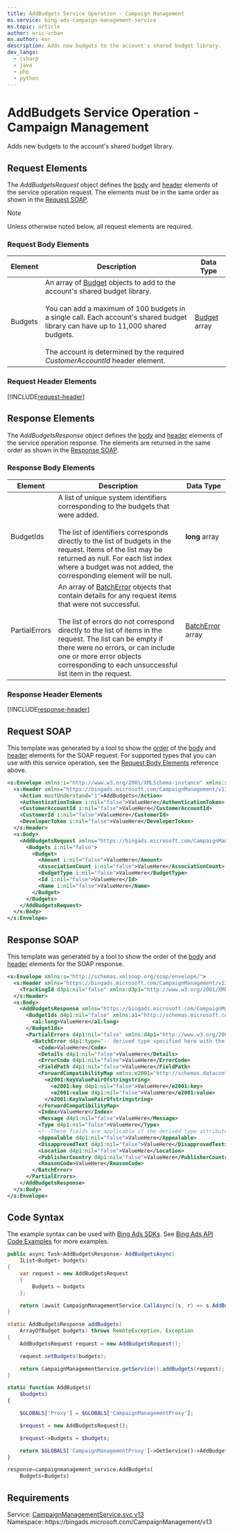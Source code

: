 ```yaml
---
title: AddBudgets Service Operation - Campaign Management
ms.service: bing-ads-campaign-management-service
ms.topic: article
author: eric-urban
ms.author: eur
description: Adds new budgets to the account's shared budget library.
dev_langs: 
  - csharp
  - java
  - php
  - python
---
```

# AddBudgets Service Operation - Campaign Management
Adds new budgets to the account's shared budget library.

## <a name="request"></a>Request Elements
The *AddBudgetsRequest* object defines the [body](#request-body) and [header](#request-header) elements of the service operation request. The elements must be in the same order as shown in the [Request SOAP](#request-soap). 

> [!NOTE]
> Unless otherwise noted below, all request elements are required.

### <a name="request-body"></a>Request Body Elements

|Element|Description|Data Type|
|-----------|---------------|-------------|
|<a name="budgets"></a>Budgets|An array of [Budget](budget.md) objects to add to the account's shared budget library.<br/><br/>You can add a maximum of 100 budgets in a single call. Each account's shared budget library can have up to 11,000 shared budgets.<br/><br/>The account is determined by the required *CustomerAccountId* header element.|[Budget](budget.md) array|

### <a name="request-header"></a>Request Header Elements
[!INCLUDE[request-header](./includes/request-header.md)]

## <a name="response"></a>Response Elements
The *AddBudgetsResponse* object defines the [body](#response-body) and [header](#response-header) elements of the service operation response. The elements are returned in the same order as shown in the [Response SOAP](#response-soap).

### <a name="response-body"></a>Response Body Elements

|Element|Description|Data Type|
|-----------|---------------|-------------|
|<a name="budgetids"></a>BudgetIds|A list of unique system identifiers corresponding to the budgets that were added.<br/><br/>The list of identifiers corresponds directly to the list of budgets in the request. Items of the list may be returned as null. For each list index where a budget was not added, the corresponding element will be null.|**long** array|
|<a name="partialerrors"></a>PartialErrors|An array of [BatchError](batcherror.md) objects that contain details for any request items that were not successful.<br/><br/>The list of errors do not correspond directly to the list of items in the request. The list can be empty if there were no errors, or can include one or more error objects corresponding to each unsuccessful list item in the request.|[BatchError](batcherror.md) array|

### <a name="response-header"></a>Response Header Elements
[!INCLUDE[response-header](./includes/response-header.md)]

## <a name="request-soap"></a>Request SOAP
This template was generated by a tool to show the [order](../guides/services-protocol.md#element-order) of the [body](#request-body) and [header](#request-header) elements for the SOAP request. For supported types that you can use with this service operation, see the [Request Body Elements](#request-body) reference above.

```xml
<s:Envelope xmlns:i="http://www.w3.org/2001/XMLSchema-instance" xmlns:s="http://schemas.xmlsoap.org/soap/envelope/">
  <s:Header xmlns="https://bingads.microsoft.com/CampaignManagement/v13">
    <Action mustUnderstand="1">AddBudgets</Action>
    <AuthenticationToken i:nil="false">ValueHere</AuthenticationToken>
    <CustomerAccountId i:nil="false">ValueHere</CustomerAccountId>
    <CustomerId i:nil="false">ValueHere</CustomerId>
    <DeveloperToken i:nil="false">ValueHere</DeveloperToken>
  </s:Header>
  <s:Body>
    <AddBudgetsRequest xmlns="https://bingads.microsoft.com/CampaignManagement/v13">
      <Budgets i:nil="false">
        <Budget>
          <Amount i:nil="false">ValueHere</Amount>
          <AssociationCount i:nil="false">ValueHere</AssociationCount>
          <BudgetType i:nil="false">ValueHere</BudgetType>
          <Id i:nil="false">ValueHere</Id>
          <Name i:nil="false">ValueHere</Name>
        </Budget>
      </Budgets>
    </AddBudgetsRequest>
  </s:Body>
</s:Envelope>
```

## <a name="response-soap"></a>Response SOAP
This template was generated by a tool to show the order of the [body](#response-body) and [header](#response-header) elements for the SOAP response.

```xml
<s:Envelope xmlns:s="http://schemas.xmlsoap.org/soap/envelope/">
  <s:Header xmlns="https://bingads.microsoft.com/CampaignManagement/v13">
    <TrackingId d3p1:nil="false" xmlns:d3p1="http://www.w3.org/2001/XMLSchema-instance">ValueHere</TrackingId>
  </s:Header>
  <s:Body>
    <AddBudgetsResponse xmlns="https://bingads.microsoft.com/CampaignManagement/v13">
      <BudgetIds d4p1:nil="false" xmlns:a1="http://schemas.microsoft.com/2003/10/Serialization/Arrays" xmlns:d4p1="http://www.w3.org/2001/XMLSchema-instance">
        <a1:long>ValueHere</a1:long>
      </BudgetIds>
      <PartialErrors d4p1:nil="false" xmlns:d4p1="http://www.w3.org/2001/XMLSchema-instance">
        <BatchError d4p1:type="-- derived type specified here with the appropriate prefix --">
          <Code>ValueHere</Code>
          <Details d4p1:nil="false">ValueHere</Details>
          <ErrorCode d4p1:nil="false">ValueHere</ErrorCode>
          <FieldPath d4p1:nil="false">ValueHere</FieldPath>
          <ForwardCompatibilityMap xmlns:e2001="http://schemas.datacontract.org/2004/07/System.Collections.Generic" d4p1:nil="false">
            <e2001:KeyValuePairOfstringstring>
              <e2001:key d4p1:nil="false">ValueHere</e2001:key>
              <e2001:value d4p1:nil="false">ValueHere</e2001:value>
            </e2001:KeyValuePairOfstringstring>
          </ForwardCompatibilityMap>
          <Index>ValueHere</Index>
          <Message d4p1:nil="false">ValueHere</Message>
          <Type d4p1:nil="false">ValueHere</Type>
          <!--These fields are applicable if the derived type attribute is set to EditorialError-->
          <Appealable d4p1:nil="false">ValueHere</Appealable>
          <DisapprovedText d4p1:nil="false">ValueHere</DisapprovedText>
          <Location d4p1:nil="false">ValueHere</Location>
          <PublisherCountry d4p1:nil="false">ValueHere</PublisherCountry>
          <ReasonCode>ValueHere</ReasonCode>
        </BatchError>
      </PartialErrors>
    </AddBudgetsResponse>
  </s:Body>
</s:Envelope>
```

## <a name="example"></a>Code Syntax
The example syntax can be used with [Bing Ads SDKs](../guides/client-libraries.md). See [Bing Ads API Code Examples](../guides/code-examples.md) for more examples.
```csharp
public async Task<AddBudgetsResponse> AddBudgetsAsync(
	IList<Budget> budgets)
{
	var request = new AddBudgetsRequest
	{
		Budgets = budgets
	};

	return (await CampaignManagementService.CallAsync((s, r) => s.AddBudgetsAsync(r), request));
}
```
```java
static AddBudgetsResponse addBudgets(
	ArrayOfBudget budgets) throws RemoteException, Exception
{
	AddBudgetsRequest request = new AddBudgetsRequest();

	request.setBudgets(budgets);

	return CampaignManagementService.getService().addBudgets(request);
}
```
```php
static function AddBudgets(
	$budgets)
{

	$GLOBALS['Proxy'] = $GLOBALS['CampaignManagementProxy'];

	$request = new AddBudgetsRequest();

	$request->Budgets = $budgets;

	return $GLOBALS['CampaignManagementProxy']->GetService()->AddBudgets($request);
}
```
```python
response=campaignmanagement_service.AddBudgets(
	Budgets=Budgets)
```

## Requirements
Service: [CampaignManagementService.svc v13](https://campaign.api.bingads.microsoft.com/Api/Advertiser/CampaignManagement/v13/CampaignManagementService.svc)  
Namespace: https\://bingads.microsoft.com/CampaignManagement/v13  

